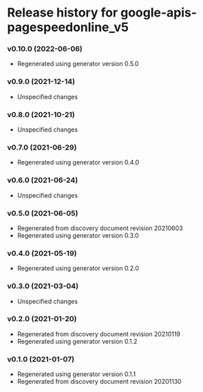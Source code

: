 # Release history for google-apis-pagespeedonline_v5

### v0.10.0 (2022-06-06)

* Regenerated using generator version 0.5.0

### v0.9.0 (2021-12-14)

* Unspecified changes

### v0.8.0 (2021-10-21)

* Unspecified changes

### v0.7.0 (2021-06-29)

* Regenerated using generator version 0.4.0

### v0.6.0 (2021-06-24)

* Unspecified changes

### v0.5.0 (2021-06-05)

* Regenerated from discovery document revision 20210603
* Regenerated using generator version 0.3.0

### v0.4.0 (2021-05-19)

* Regenerated using generator version 0.2.0

### v0.3.0 (2021-03-04)

* Unspecified changes

### v0.2.0 (2021-01-20)

* Regenerated from discovery document revision 20210119
* Regenerated using generator version 0.1.2

### v0.1.0 (2021-01-07)

* Regenerated using generator version 0.1.1
* Regenerated from discovery document revision 20201130

